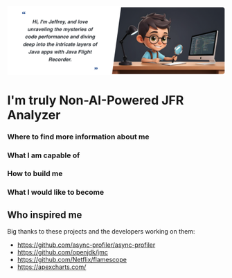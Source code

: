 <p align="center">
  <img src="static/header.png" />
</p>

# I'm truly Non-AI-Powered JFR Analyzer

### Where to find more information about me


### What I am capable of


### How to build me


### What I would like to become


## Who inspired me

Big thanks to these projects and the developers working on them:
- https://github.com/async-profiler/async-profiler
- https://github.com/openjdk/jmc
- https://github.com/Netflix/flamescope
- https://apexcharts.com/
